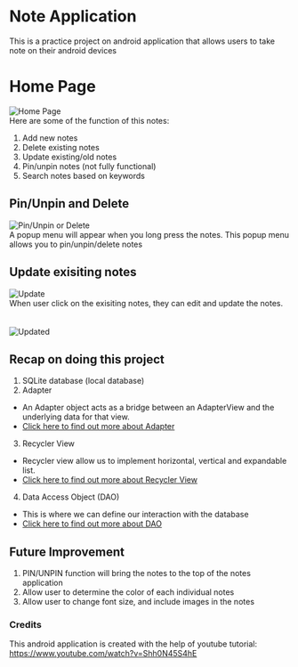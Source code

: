 # Note Application
This is a practice project on android application that allows users to take note on their android devices
 
# Home Page 
![Home Page](https://github.com/victorjongsoon/note-application/blob/main/img/Notes%20Application.jpeg)<br/>
Here are some of the function of this notes:
1. Add new notes
2. Delete existing notes
3. Update existing/old notes
4. Pin/unpin notes (not fully functional)
5. Search notes based on keywords

## Pin/Unpin and Delete
![Pin/Unpin or Delete](https://github.com/victorjongsoon/note-application/blob/main/img/pin%20and%20delete.jpeg)<br/>
A popup menu will appear when you long press the notes. This popup menu allows you to pin/unpin/delete notes

## Update exisiting notes
![Update](https://github.com/victorjongsoon/note-application/blob/main/img/Update.jpeg)<br/>
When user click on the exisiting notes, they can edit and update the notes.<br/><br/><br/>
![Updated](https://github.com/victorjongsoon/note-application/blob/main/img/updated.jpeg)<br/>

## Recap on doing this project 
1. SQLite database (local database)
2. Adapter
 - An Adapter object acts as a bridge between an AdapterView and the underlying data for that view.
 - [Click here to find out more about Adapter](https://developer.android.com/reference/android/widget/Adapter)
3. Recycler View
 - Recycler view allow us to implement horizontal, vertical and expandable list.
 - [Click here to find out more about Recycler View](https://developer.android.com/guide/topics/ui/layout/recyclerview?gclid=Cj0KCQjw_4-SBhCgARIsAAlegrWKAxRbBKSXXxGwbRmZR6B0xl6Tp6W1j9OP_VheVOfAKNpE32xIvrEaAmcsEALw_wcB&gclsrc=aw.ds)
4. Data Access Object (DAO)
 - This is where we can define our interaction with the database
 - [Click here to find out more about DAO](https://developer.android.com/training/data-storage/room/accessing-data)

## Future Improvement
1. PIN/UNPIN function will bring the notes to the top of the notes application
2. Allow user to determine the color of each individual notes
3. Allow user to change font size, and include images in the notes

### Credits
This android application is created with the help of youtube tutorial: https://www.youtube.com/watch?v=Shh0N45S4hE
